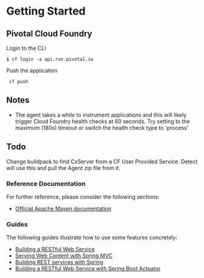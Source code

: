 # Getting Started


## Pivotal Cloud Foundry

Login to the CLI

```$ cf login -a api.run.pivotal.io```

Push the application

``` cf push```

## Notes
* The agent takes a while to instrument applications and this will likely trigger Cloud Foundry health checks at 60 seconds. Try setting to the maximum (180s) timeout or switch the health check type to 'process'

## Todo
Change buildpack to find CxServer from a CF User Provided Service. Detect will use this and pull the Agent zip file from it.

### Reference Documentation
For further reference, please consider the following sections:

* [Official Apache Maven documentation](https://maven.apache.org/guides/index.html)

### Guides
The following guides illustrate how to use some features concretely:

* [Building a RESTful Web Service](https://spring.io/guides/gs/rest-service/)
* [Serving Web Content with Spring MVC](https://spring.io/guides/gs/serving-web-content/)
* [Building REST services with Spring](https://spring.io/guides/tutorials/bookmarks/)
* [Building a RESTful Web Service with Spring Boot Actuator](https://spring.io/guides/gs/actuator-service/)

